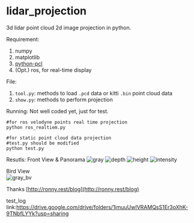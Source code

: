 # lidar_projection
3d lidar point cloud 2d image projection in python. 

Requirement:
1. numpy
2. matplotlib
3. [python-pcl](https://github.com/strawlab/python-pcl)
4. (Opt.) ros, for real-time display

File:
1. `tool.py`: methods to load `.pcd` data or kitti `.bin` point cloud data
2. `show.py`: methods to perform projection 

Running:
Not well coded yet, just for test.
```shell
#for ros velodyne points real time projection
python ros_realtiem.py
```
```shell
#for static point cloud data projection
#test.py should be modified
python test.py
```

Resutls:
Front View & Panorama
![gray](pic/arround.png)
![depth](pic/lidar_depth.png)
![height](pic/lidar_height.png)
![intensity](pic/lidar_reflectance.png)

Bird View	
![gray_bv](pic/lidar_pil_01.png)

Thanks [http://ronny.rest/blog](http://ronny.rest/blog)

test_log link:https://drive.google.com/drive/folders/1imuuUwIVRAMQsS1Er3oXhK-9TNbfLYYk?usp=sharing
